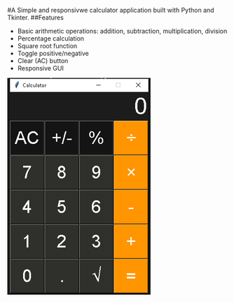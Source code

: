 #A Simple and responsivwe calculator application built with Python and Tkinter.
##Features
- Basic arithmetic operations: addition, subtraction, multiplication, division
- Percentage calculation
- Square root function
- Toggle positive/negative
- Clear (AC) button
- Responsive GUI

![image alt](https://raw.githubusercontent.com/CoderShayan/PyCalculator/refs/heads/main/calc.png)
